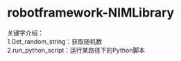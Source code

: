 # robotframework-NIMLibrary
关键字介绍：  
1.Get_random_string：获取随机数  
2.run_python_script：运行某路径下的Python脚本  
